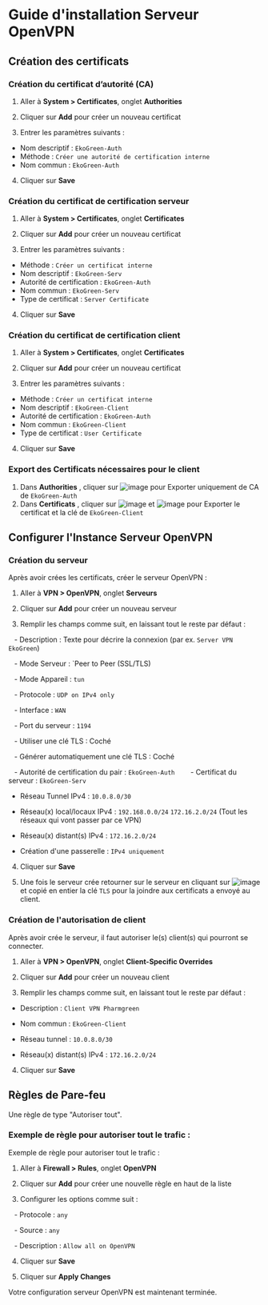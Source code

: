 # Guide d'installation Serveur OpenVPN

## Création des certificats

### Création du certificat d’autorité (CA)

1. Aller à **System > Certificates**, onglet **Authorities**
    
2. Cliquer sur **Add** pour créer un nouveau certificat
    
3. Entrer les paramètres suivants :
- Nom descriptif : `EkoGreen-Auth`
- Méthode : `Créer une autorité de certification interne`
- Nom commun : `EkoGreen-Auth`

4. Cliquer sur **Save**

### Création du certificat de certification serveur

1. Aller à **System > Certificates**, onglet **Certificates**
    
2. Cliquer sur **Add** pour créer un nouveau certificat
    
3. Entrer les paramètres suivants : 

- Méthode : `Créer un certificat interne`
- Nom descriptif : `EkoGreen-Serv`
- Autorité de certification : `EkoGreen-Auth`
- Nom commun : `EkoGreen-Serv`
- Type de certificat : `Server Certificate`

4. Cliquer sur **Save**

### Création du certificat de certification client

1. Aller à **System > Certificates**, onglet **Certificates**
    
2. Cliquer sur **Add** pour créer un nouveau certificat
    
3. Entrer les paramètres suivants : 

- Méthode : `Créer un certificat interne`
- Nom descriptif : `EkoGreen-Client`
- Autorité de certification : `EkoGreen-Auth`
- Nom commun : `EkoGreen-Client`
- Type de certificat : `User Certificate`

4. Cliquer sur **Save**

### Export des Certificats nécessaires pour le client

1. Dans **Authorities** , cliquer sur ![image](https://github.com/user-attachments/assets/47529519-7533-420b-bb0b-16c5db99016a)
 pour Exporter uniquement de CA de `EkoGreen-Auth`
2. Dans **Certificats** , cliquer sur ![image](https://github.com/user-attachments/assets/8a78fea0-624b-44c2-a070-5bfd285fefcf)
 et ![image](https://github.com/user-attachments/assets/d4806712-fe30-4c9c-bdb3-3cfcb461d6b2)
 pour Exporter le certificat et la clé de `EkoGreen-Client`

## Configurer l'Instance Serveur OpenVPN

### Création du serveur


Après avoir crées les certificats, créer le serveur OpenVPN :

1. Aller à **VPN > OpenVPN**, onglet **Serveurs**
    
2. Cliquer sur **Add** pour créer un nouveau serveur
    
3. Remplir les champs comme suit, en laissant tout le reste par défaut :
    

   - Description : Texte pour décrire la connexion (par ex. `Server VPN EkoGreen`)

   - Mode Serveur : `Peer to Peer (SSL/TLS)

   - Mode Appareil : `tun`

   - Protocole : `UDP on IPv4 only`

   - Interface : `WAN`

   - Port du serveur : `1194`

   - Utiliser une clé TLS : Coché

   - Générer automatiquement une clé TLS : Coché

   - Autorité de certification du pair : `EkoGreen-Auth`
   
   - Certificat du serveur : `EkoGreen-Serv`

   - Réseau Tunnel IPv4 : `10.0.8.0/30`
   
   - Réseau(x) local/locaux IPv4 : `192.168.0.0/24` `172.16.2.0/24` (Tout les réseaux qui vont passer par ce VPN)
   
   - Réseau(x) distant(s) IPv4 : `172.16.2.0/24`
   
   - Création d'une passerelle : `IPv4 uniquement`


4. Cliquer sur **Save**

5. Une fois le serveur crée retourner sur le serveur en cliquant sur ![image](https://github.com/user-attachments/assets/d90a644d-e637-42da-bdcc-f0826deea540)
 et copié en entier la clé `TLS` pour la joindre aux certificats a envoyé au client.

### Création de l'autorisation de client

Après avoir crée le serveur, il faut autoriser le(s) client(s) qui pourront se connecter.

1. Aller à **VPN > OpenVPN**, onglet **Client-Specific Overrides**
    
2. Cliquer sur **Add** pour créer un nouveau client
    
3. Remplir les champs comme suit, en laissant tout le reste par défaut :

- Description : `Client VPN Pharmgreen`

- Nom commun : `EkoGreen-Client`

- Réseau tunnel : `10.0.8.0/30`

- Réseau(x) distant(s) IPv4 : `172.16.2.0/24`

4. Cliquer sur **Save**

## Règles de Pare-feu

Une règle de type "Autoriser tout".

### Exemple de règle pour autoriser tout le trafic :

Exemple de règle pour autoriser tout le trafic :

1. Aller à **Firewall > Rules**, onglet **OpenVPN**
    
2. Cliquer sur **Add** pour créer une nouvelle règle en haut de la liste
    
3. Configurer les options comme suit :
    

   - Protocole : `any`

   - Source : `any`

   - Description : `Allow all on OpenVPN`

4. Cliquer sur **Save**
    
5. Cliquer sur **Apply Changes**
    

Votre configuration serveur OpenVPN est maintenant terminée.
